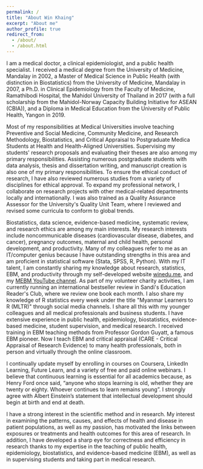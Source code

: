 ```yaml
---
permalink: /
title: "About Win Khaing"
excerpt: "About me"
author_profile: true
redirect_from: 
  - /about/
  - /about.html
---
```


I am a medical doctor, a clinical epidemiologist, and a public health specialist. I received a medical degree from the University of Medicine, Mandalay in 2002, a Master of Medical Science in Public Health (with distinction in Biostatistics) from the University of Medicine, Mandalay in 2007, a Ph.D. in Clinical Epidemiology from the Faculty of Medicine, Ramathibodi Hospital, the Mahidol University of Thailand in 2017 (with a full scholarship from the Mahidol-Norway Capacity Building Initiative for ASEAN (CBIA)), and a Diploma in Medical Education from the University of Public Health, Yangon in 2019.

Most of my responsibilities at Medical Universities involve teaching Preventive and Social Medicine, Community Medicine, and Research Methodology, Biostatistics, and Critical Appraisal to Postgraduate Medica Students at Health and Health-Aligned Universities. Supervising my students' research proposals and evaluating their theses are also among my primary responsibilities. Assisting numerous postgraduate students with data analysis, thesis and dissertation writing, and manuscript creation is also one of my primary responsibilities. To ensure the ethical conduct of research, I have also reviewed numerous studies from a variety of disciplines for ethical approval. To expand my professional network, I collaborate on research projects with other medical-related departments locally and internationally. I was also trained as a Quality Assurance Assessor for the University's Quality Unit Team, where I reviewed and revised some curricula to conform to global trends.

Biostatistics, data science, evidence-based medicine, systematic review, and research ethics are among my main interests. My research interests include noncommunicable diseases (cardiovascular disease, diabetes, and cancer), pregnancy outcomes, maternal and child health, personal development, and productivity. Many of my colleagues refer to me as an IT/computer genius because I have outstanding strengths in this area and am proficient in statistical software (Stata, SPSS, R, Python). With my IT talent, I am constantly sharing my knowledge about research, statistics, EBM, and productivity through my self-developed website [winedu.me](https://www.winedu.me/), and my [MEBM YouTube channel](https://www.youtube.com/@MEBMCARE4u). As part of my volunteer charity activities, I am currently running an international bestseller review in Sandi's Education Reader's Club, where we review one book each month. I also share my knowledge of R statistics every week under the title "Myanmar Learners to R (MLTR)" through social media channels. I share all this with my younger colleagues and all medical professionals and business students. I have extensive experience in public health, epidemiology, biostatistics, evidence-based medicine, student supervision, and medical research. I received training in EBM teaching methods from Professor Gordon Guyatt, a famous EBM pioneer. Now I teach EBM and critical appraisal (CARE - Critical Appraisal of Research Evidence) to many health professionals, both in person and virtually through the online classroom.

I continually update myself by enrolling in courses on Coursera, LinkedIn Learning, Future Learn, and a variety of free and paid online webinars. I believe that continuous learning is essential for all academics because, as Henry Ford once said, “anyone who stops learning is old, whether they are twenty or eighty. Whoever continues to learn remains young”. I strongly agree with Albert Einstein’s statement that intellectual development should begin at birth and end at death.

I have a strong interest in the scientific method and in research. My interest in examining the patterns, causes, and effects of health and disease in patient populations, as well as my passion, has motivated the links between exposures or treatments and health outcomes for this area of research. In addition, I have developed a sharp eye for correctness and efficiency in research thanks to my expertise in the teaching of public health, epidemiology, biostatistics, and evidence-based medicine (EBM), as well as in supervising students and taking part in medical research. 